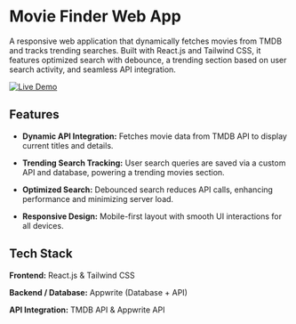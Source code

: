 # Movie Finder Web App

A responsive web application that dynamically fetches movies from TMDB and tracks trending searches. Built with React.js and Tailwind CSS, it features optimized search with debounce, a trending section based on user search activity, and seamless API integration.

[![Live Demo](https://img.shields.io/badge/🎬%20Live%20Demo-Visit%20Site-1B263B?style=for-the-badge&logo=netlify&logoColor=white)](https://moviefinder.netlify.app/)



## Features

- **Dynamic API Integration:** Fetches movie data from TMDB API to display current titles and details.

- **Trending Search Tracking:** User search queries are saved via a custom API and database, powering a trending movies section.

- **Optimized Search:** Debounced search reduces API calls, enhancing performance and minimizing server load.

- **Responsive Design:** Mobile-first layout with smooth UI interactions for all devices.

## Tech Stack

**Frontend:** React.js & Tailwind CSS

**Backend / Database:** Appwrite (Database + API)

**API Integration:** TMDB API & Appwrite API
